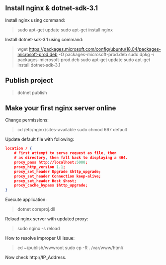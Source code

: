 ## Install nginx & dotnet-sdk-3.1

Install nginx using command:
> sudo apt-get update
> sudo apt-get install nginx

Install dotnet-sdk-3.1 using command:
> wget https://packages.microsoft.com/config/ubuntu/18.04/packages-microsoft-prod.deb -O packages-microsoft-prod.deb
> sudo dpkg -i packages-microsoft-prod.deb
> sudo apt-get update
> sudo apt-get install dotnet-sdk-3.1

## Publish project
> dotnet publish 

## Make your first nginx server online

Change permissions:
> cd /etc/nginx/sites-available
> sudo chmod 667 default

Update default file with following:
```json
location / {
	# First attempt to serve request as file, then
	# as directory, then fall back to displaying a 404.
	proxy_pass http://localhost:5000;
	proxy_http_version 1.1;
	proxy_set_header Upgrade $http_upgrade;
	proxy_set_header Connection keep-alive;
	proxy_set_header Host $host;
	proxy_cache_bypass $http_upgrade;	
}
```

Execute application:
> dotnet coreproj.dll

Reload nginx server with updated proxy:
> sudo nginx -s reload

How to resolve improper UI issue:
> cd ~/publish/wwwroot
> sudo cp -R . /var/www/html/

Now check http://IP_Address.